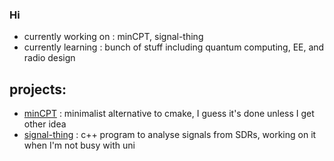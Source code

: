 ### Hi

- currently working on : minCPT, signal-thing
- currently learning : bunch of stuff including quantum computing, EE, and radio design

## projects:
- [minCPT](https://github.com/yasserhcn/MinCPT) : minimalist alternative to cmake, I guess it's done unless I get other idea
- [signal-thing](https://github.com/yasserhcn/sig-analysis) : c++ program to analyse signals from SDRs, working on it when I'm not busy with uni
<!--
![yasser's stats](https://github-readme-stats.vercel.app/api?username=yasserhcn&theme=dark&show_icons=true)
![Top Langs](https://github-readme-stats.vercel.app/api/top-langs/?username=yasserhcn&layout=compact&theme=dark&show_icons=true)
-->
<!--
**yasserhcn/yasserhcn** is a ✨ _special_ ✨ repository because its `README.md` (this file) appears on your GitHub profile.

Here are some ideas to get you started:

- 🔭 I’m currently working on ...
- 🌱 I’m currently learning ...
- 👯 I’m looking to collaborate on ...
- 🤔 I’m looking for help with ...
- 💬 Ask me about ...
- 📫 How to reach me: ...
- 😄 Pronouns: ...
- ⚡ Fun fact: ...
-->
